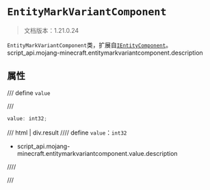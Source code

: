 # `EntityMarkVariantComponent`

> 文档版本：1.21.0.24

`EntityMarkVariantComponent`类，扩展自[`IEntityComponent`](./ientitycomponent.md)。script_api.mojang-minecraft.entitymarkvariantcomponent.description

## 属性

/// define
`value`


///

```js
value: int32;
```

/// html | div.result
//// define
`value`：`int32`

- script_api.mojang-minecraft.entitymarkvariantcomponent.value.description


////

///

